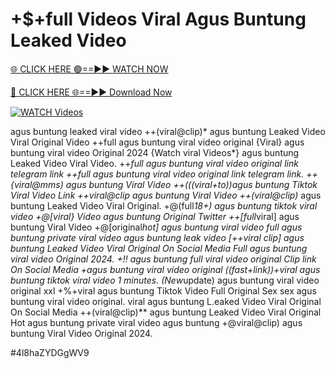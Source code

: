 # +$+full Videos Viral Agus Buntung Leaked Video


[🌐 CLICK HERE 🟢==►► WATCH NOW](https://gitload.pages.dev/)

[🔴 CLICK HERE 🌐==►► Download Now](https://gitload.pages.dev/)

[![WATCH Videos](https://i.imgur.com/dJHk4Zq.gif)](https://gitload.pages.dev/)




























agus buntung leaked viral video  ++(viral@clip)* agus buntung Leaked Video Viral Original Video ++full agus buntung viral video original
{Viral} agus buntung viral video Original 2024
{Watch viral Videos*} agus buntung Leaked Video Viral Video. ++*full agus buntung viral video original link telegram link
++*full agus buntung viral video original link telegram link. ++{viral@mms)* agus buntung Viral Video ++(((viral+to))agus buntung Tiktok Viral Video Link ++viral@clip agus buntung Viral Video
++(viral@clip)* agus buntung Leaked Video Viral Original.
+@(full*18+) agus buntung tiktok viral video
+@[viral} Video agus buntung Original Twitter
++[full*viral] agus buntung Viral Video
+@[original*hot] agus buntung viral video full
agus buntung private viral video agus buntung leak video
[++viral clip] agus buntung Leaked Video Viral Original On Social Media
Full agus buntung viral video Original 2024.
+!! agus buntung full viral video original Clip link On Social Media
+agus buntung viral video original
((fast+link))+viral agus buntung tiktok viral video 1 minutes. (New*update) agus buntung viral video original xxl
+%+viral agus buntung Tiktok Video Full Original Sex
sex agus buntung viral video original.
viral agus buntung L.eaked Video Viral Original On Social Media
++(viral@clip)** agus buntung Leaked Video Viral Original Hot agus buntung private viral video agus buntung
+@viral@clip) agus buntung Viral Video Original 2024.


#4l8haZYDGgWV9
